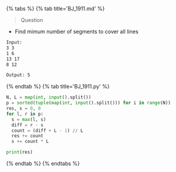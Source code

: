 {% tabs %}
{% tab title='BJ_1911.md' %}

> Question

* Find mimum number of segments to cover all lines

```txt
Input:
3 3
1 6
13 17
8 12

Output: 5
```

{% endtab %}
{% tab title='BJ_1911.py' %}

```py
N, L = map(int, input().split())
p = sorted(tuple(map(int, input().split())) for i in range(N))
res, s = 0, 0
for l, r in p:
  s = max(l, s)
  diff = r - s
  count = (diff + L - 1) // L
  res += count
  s += count * L

print(res)
```

{% endtab %}
{% endtabs %}
